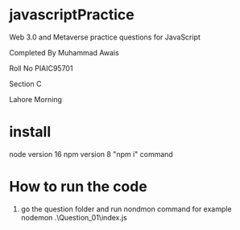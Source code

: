 # javascriptPractice
Web 3.0 and Metaverse practice questions for JavaScript

Completed By Muhammad Awais

Roll No PIAIC95701

Section C

Lahore Morning 

# install
node version 16
npm version 8
 "npm i" command 

# How to run the code 
1. go the question folder and run nondmon command 
 for  example 
 nodemon .\Question_01\index.js

